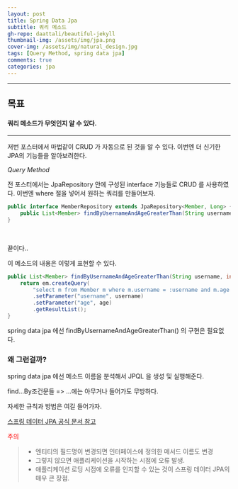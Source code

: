 ```yaml
---
layout: post
title: Spring Data Jpa
subtitle: 쿼리 메소드
gh-repo: daattali/beautiful-jekyll
thumbnail-img: /assets/img/jpa.png
cover-img: /assets/img/natural_design.jpg
tags: [Query Method, spring data jpa]
comments: true
categories: jpa
---
```


___
## 목표

#### 쿼리 메소드가 무엇인지 알 수 있다.
___

저번 포스터에서 마법같이 CRUD 가 자동으로 된 것을 알 수 있다. 이번엔 더 신기한 JPA의 기능들을 알아보려한다.

<em>Query Method</em>

전 포스터에서는 JpaRepository 안에 구성된 interface 기능들로 CRUD 를 사용하였다. 이번엔 where 절을 넣어서 원하는 쿼리를 만들어보자.

~~~java
public interface MemberRepository extends JpaRepository<Member, Long> {
    public List<Member> findByUsernameAndAgeGreaterThan(String username, int age);
}
~~~

<br/>



끝이다..

이 메소드의 내용은 이렇게 표현할 수 있다.

~~~java
public List<Member> findByUsernameAndAgeGreaterThan(String username, int age) {
    return em.createQuery(
        "select m from Member m where m.username = :username and m.age > :age")
        .setParameter("username", username)
        .setParameter("age", age)
        .getResultList();
}
~~~

spring data jpa 에선 findByUsernameAndAgeGreaterThan() 의 구현은 필요없다.

### 왜 그런걸까?

spring data jpa 에선 메소드 이름을 분석해서 JPQL 을 생성 및 실행해준다.

find...By조건문들 => ...에는 아무거나 들어가도 무방하다.

자세한 규칙과 방법은 여길 들어가자.

[스프링 데이터 JPA 공식 문서 참고](https://docs.spring.io/spring-data/jpa/docs/current/reference/html/#jpa.query-methods.query-creation)

<span style="color:red">주의</span>

> - 엔티티의 필드명이 변경되면 인터페이스에 정의한 메서드 이름도 변경
> - 그렇지 않으면 애플리케이션을 시작하는 시점에 오류 발생.
> - 애플리케이션 로딩 시점에 오류를 인지할 수 있는 것이 스프링 데이터 JPA의 매우 큰 장점.